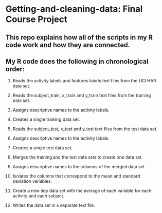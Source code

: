 #   Getting-and-cleaning-data: Final Course Project
##  This repo explains how all of the scripts in my R code work and how they are connected.

##  My R code does the following in chronological order:

1.  Reads the activity labels and features labels text files from the UCI HAR data set.

2.  Reads the subject_train, x_train and y_train text files from the training data set.

3.  Assigns descriptive names to the activity labels.

4.  Creates a single training data set.

5.  Reads the subject_test, x_test and y_test text files from the test data set.

6.  Assigns descriptive names to the activity labels.

7.  Creates a single test data set.

8.  Merges the training and the test data sets to create one data set.

9.  Assigns descriptive names to the columns of the merged data set.

10. Isolates the columns that correspond to the mean and standard deviation variables.

11. Create a new tidy data set with the average of each variable for each activity and each subject.

12. Writes the data set in a separate text file.

